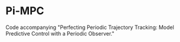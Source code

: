 # Pi-MPC
Code accompanying "Perfecting Periodic Trajectory Tracking: Model Predictive Control with a Periodic Observer."

